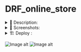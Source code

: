 # DRF_online_store

<details><summary> 📄 Description: </summary>

<br/>

**[Django REST Framework, React, Bootstrap, PostgreSQL, Redis, Celery, Docker Compose, Nginx]**

 
Implemented functionality:  
Feedback on the product as well as the opportunity to comment on the feedback.   
Shopping cart. Differentiation of access rights.    
Product rating system.  
Auto discount activation with celery.  
JWT authentication and authorization.  
Deployment is available using Docker Compose.


</details>

<details><summary> 📸 Screenshots: </summary>

![Image alt](https://github.com/Lioniys/DRF_online_store/raw/main/screenshots/2.png)
![Image alt](https://github.com/Lioniys/DRF_online_store/raw/main/screenshots/3.png)
![Image alt](https://github.com/Lioniys/DRF_online_store/raw/main/screenshots/4.png)
![Image alt](https://github.com/Lioniys/DRF_online_store/raw/main/screenshots/5.png)
![Image alt](https://github.com/Lioniys/DRF_online_store/raw/main/screenshots/6.png)
![Image alt](https://github.com/Lioniys/DRF_online_store/raw/main/screenshots/7.png)
![Image alt](https://github.com/Lioniys/DRF_online_store/raw/main/screenshots/8.png)
![Image alt](https://github.com/Lioniys/DRF_online_store/raw/main/screenshots/9.png)

</details>

<details><summary>🏗 Deploy :</summary>

```commandline
docker-compose up -d --build
```
</details>

![Image alt](https://github.com/Lioniys/DRF_online_store/raw/main/screenshots/online_store_.png)
![Image alt](https://github.com/Lioniys/DRF_online_store/raw/main/screenshots/1.png)